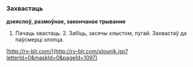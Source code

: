 ### Захвастаць
**дзеяслоў, размоўнае, закончанае трыванне**

1. Пачаць хвастаць. 2. Забіць, засячы хлыстом, пугай. Захвастаў да паўсмерці хлопца.

<a rel="author">[http://rv-blr.com/](http://rv-blr.com/slounik.jsp?letterId=0&maskId=0&pageId=1097)</a>
